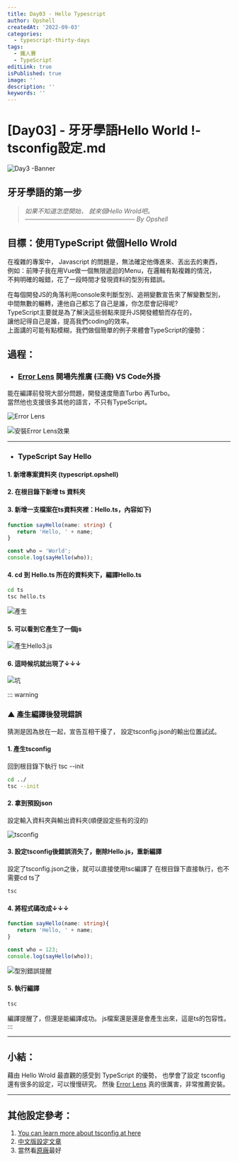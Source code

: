 ```yaml
---
title: Day03 - Hello Typescript
author: Opshell
createdAt: '2022-09-03'
categories:
  - typescript-thirty-days
tags:
  - 鐵人賽
  - TypeScript
editLink: true
isPublished: true
image: ''
description: ''
keywords: ''
---
```

# [Day03] - 牙牙學語Hello World !- tsconfig設定.md
![Day3 -Banner](https://ithelp.ithome.com.tw/upload/images/20220903/20109918d6a3eWnlKC.jpg)

## 牙牙學語的第一步
> *如果不知道怎麼開始，*
> *就來個Hello Wrold吧。*
> *───────────────────────── By Opshell*

## 目標：使用TypeScript 做個Hello Wrold
在複雜的專案中， Javascript 的問題是，無法確定他傳進來、丟出去的東西，<br />
例如：前陣子我在用Vue做一個無限遞迴的Menu，在邏輯有點複雜的情況，<br />
不夠明確的報錯，花了一段時間才發現資料的型別有錯誤。<br />

在每個開發JS的角落利用console來判斷型別、追朔變數宣告來了解變數型別，<br />
中間無數的輾轉，連他自己都忘了自己是誰，你怎麼會記得呢?<br />
TypeScript主要就是為了解決這些弱點來提升JS開發體驗而存在的，<br />
讓他記得自己是誰，提高我們coding的效率。<br />
上面講的可能有點模糊，我們做個簡單的例子來體會TypeScript的優勢：

## 過程：
- ### [Error Lens](https://marketplace.visualstudio.com/items?itemName=usernamehw.errorlens) 開場先推廣 ~~(工商)~~ VS Code外掛
能在編譯前發現大部分問題，開發速度簡直Turbo 再Turbo。<br />
當然他也支援很多其他的語言，不只有TypeScript。

![Error Lens](https://ithelp.ithome.com.tw/upload/images/20220903/20109918ukMKslGamN.png)

![安裝Error Lens效果](https://ithelp.ithome.com.tw/upload/images/20220903/20109918p5664Jjdfs.png)

---
- ### TypeScript Say Hello
#### 1. 新增專案資料夾 (typescript.opshell)
#### 2. 在根目錄下新增 ts 資料夾
#### 3. 新增一支檔案在ts資料夾裡：Hello.ts，內容如下)
```ts
function sayHello(name: string) {
   return 'Hello, ' + name;
}

const who = 'World';
console.log(sayHello(who));
```

#### 4. cd 到 Hello.ts 所在的資料夾下，編譯Hello.ts
```sh
cd ts
tsc hello.ts
```

![產生](https://ithelp.ithome.com.tw/upload/images/20220903/20109918KIuiCZmgbu.png)

#### 5. 可以看到它產生了一個js

![產生Hello3.js](https://ithelp.ithome.com.tw/upload/images/20220903/20109918MhcZkzZdi3.png)

#### 6. 這時候坑就出現了↓↓↓

![坑](https://ithelp.ithome.com.tw/upload/images/20220903/20109918DWhqkkXznT.png)

::: warning
   ### ▲ 產生編譯後發現錯誤
   猜測是因為放在一起，宣告互相干擾了，
   設定tsconfig.json的輸出位置試試。

   #### 1. 產生tsconfig
   回到根目錄下執行 tsc --init
   ```sh
   cd ../
   tsc --init
   ```

   #### 2. 拿到預設json
   設定輸入資料夾與輸出資料夾(順便設定些有的沒的)

   ![tsconfig](https://ithelp.ithome.com.tw/upload/images/20220903/20109918Mi6cwZm4eZ.png)

   #### 3. 設定tsconfig後錯誤消失了，刪除Hello.js，重新編譯
   設定了tsconfig.json之後，就可以直接使用tsc編譯了
   在根目錄下直接執行，也不需要cd ts了
   ```sh
   tsc
   ```

   #### 4. 將程式碼改成↓↓↓
   ```TypeScript
   function sayHello(name: string){
      return 'Hello, ' + name;
   }

   const who = 123;
   console.log(sayHello(who));
   ```

   ![型別錯誤提醒](https://ithelp.ithome.com.tw/upload/images/20220903/20109918aX6oACMETr.png)

   #### 5. 執行編譯
   ```sh
   tsc
   ```
   編譯提醒了，但還是能編譯成功。 js檔案還是還是會產生出來，這是ts的包容性。
:::

---
## 小結：
藉由 Hello Wrold 最直觀的感受到 TypeScript 的優勢，
也學會了設定 tsconfig 還有很多的設定，可以慢慢研究。
然後 [Error Lens](https://marketplace.visualstudio.com/items?itemName=usernamehw.errorlens) 真的很厲害，非常推薦安裝。

---
## 其他設定參考：
1. [You can learn more about tsconfig at here](https://aka.ms/tsconfig)
2. [中文版設定文章](https://iter01.com/469726.html)
3. 當然看[原廠](https://www.typescriptlang.org/tsconfig#exactOptionalPropertyTypes)最好
